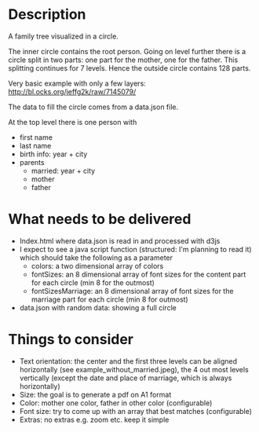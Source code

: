 # Description

A family tree visualized in a circle.

The inner circle contains the root person. Going on level further there is a circle split in two parts: one part for the
mother, one for the father. This splitting continues for 7 levels. Hence the outside circle contains 128 parts.

Very basic example with only a few layers: http://bl.ocks.org/jeffg2k/raw/7145079/

The data to fill the circle comes from a data.json file.

At the top level there is one person with
- first name
- last name
- birth info: year + city
- parents
  - married: year + city
  - mother
  - father

# What needs to be delivered
- Index.html where data.json is read in and processed with d3js
- I expect to see a java script function (structured: I'm planning to read it) which should take the following as a parameter
  - colors: a two dimensional array of colors
  - fontSizes: an 8 dimensional array of font sizes for the content part for each circle (min 8 for the outmost)
  - fontSizesMarriage: an 8 dimensional array of font sizes for the marriage part for each circle (min 8 for outmost)
- data.json with random data: showing a full circle

# Things to consider
- Text orientation: the center and the first three levels can be aligned horizontally (see example_without_married.jpeg), the 4 out most levels vertically (except the date and place of marriage, which is always horizontally)
- Size: the goal is to generate a pdf on A1 format
- Color: mother one color, father in other color (configurable)
- Font size: try to come up with an array that best matches (configurable)
- Extras: no extras e.g. zoom etc. keep it simple